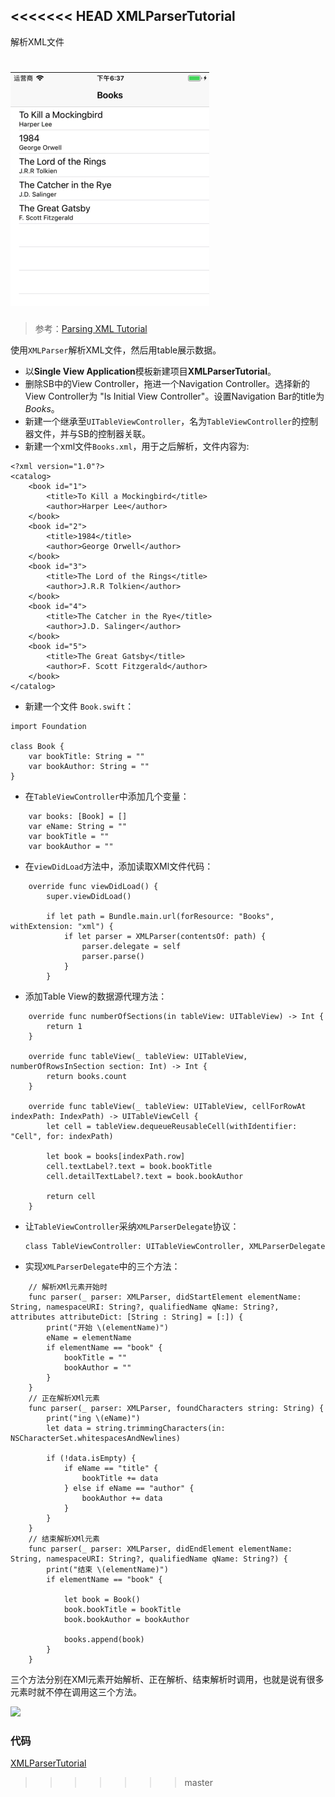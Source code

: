 <<<<<<< HEAD
XMLParserTutorial
--------

解析XML文件

![](XMLParserTutorial.jpg)
=======
> 参考：[Parsing XML Tutorial](https://www.ioscreator.com/tutorials/parsing-xml-tutorial)

使用`XMLParser`解析XML文件，然后用table展示数据。

- 以**Single View Application**模板新建项目**XMLParserTutorial**。
- 删除SB中的View Controller，拖进一个Navigation Controller。选择新的View Controller为 "Is Initial View Controller"。设置Navigation Bar的title为*Books*。
- 新建一个继承至`UITableViewController`，名为`TableViewController`的控制器文件，并与SB的控制器关联。
- 新建一个xml文件`Books.xml`，用于之后解析，文件内容为:
```
<?xml version="1.0"?>
<catalog>
    <book id="1">
        <title>To Kill a Mockingbird</title>
        <author>Harper Lee</author>
    </book>
    <book id="2">
        <title>1984</title>
        <author>George Orwell</author>
    </book>
    <book id="3">
        <title>The Lord of the Rings</title>
        <author>J.R.R Tolkien</author>
    </book>
    <book id="4">
        <title>The Catcher in the Rye</title>
        <author>J.D. Salinger</author>
    </book>
    <book id="5">
        <title>The Great Gatsby</title>
        <author>F. Scott Fitzgerald</author>
    </book>
</catalog>
```

- 新建一个文件 `Book.swift`：
```
import Foundation

class Book {
    var bookTitle: String = ""
    var bookAuthor: String = ""
}
```
- 在`TableViewController`中添加几个变量：
```
    var books: [Book] = []
    var eName: String = ""
    var bookTitle = ""
    var bookAuthor = ""
```

- 在`viewDidLoad`方法中，添加读取XMl文件代码：
```
    override func viewDidLoad() {
        super.viewDidLoad()

        if let path = Bundle.main.url(forResource: "Books", withExtension: "xml") {
            if let parser = XMLParser(contentsOf: path) {
                parser.delegate = self
                parser.parse()
            }
        }
```

- 添加Table View的数据源代理方法：

```
    override func numberOfSections(in tableView: UITableView) -> Int {
        return 1
    }

    override func tableView(_ tableView: UITableView, numberOfRowsInSection section: Int) -> Int {
        return books.count
    }

    override func tableView(_ tableView: UITableView, cellForRowAt indexPath: IndexPath) -> UITableViewCell {
        let cell = tableView.dequeueReusableCell(withIdentifier: "Cell", for: indexPath)
        
        let book = books[indexPath.row]
        cell.textLabel?.text = book.bookTitle
        cell.detailTextLabel?.text = book.bookAuthor

        return cell
    }
```

- 让`TableViewController`采纳`XMLParserDelegate`协议：

      class TableViewController: UITableViewController, XMLParserDelegate 

- 实现`XMLParserDelegate`中的三个方法：
```
    // 解析XMl元素开始时
    func parser(_ parser: XMLParser, didStartElement elementName: String, namespaceURI: String?, qualifiedName qName: String?, attributes attributeDict: [String : String] = [:]) {
        print("开始 \(elementName)")
        eName = elementName
        if elementName == "book" {
            bookTitle = ""
            bookAuthor = ""
        }
    }
    // 正在解析XMl元素
    func parser(_ parser: XMLParser, foundCharacters string: String) {
        print("ing \(eName)")
        let data = string.trimmingCharacters(in: NSCharacterSet.whitespacesAndNewlines)
        
        if (!data.isEmpty) {
            if eName == "title" {
                bookTitle += data
            } else if eName == "author" {
                bookAuthor += data
            }
        }
    }
    // 结束解析XMl元素
    func parser(_ parser: XMLParser, didEndElement elementName: String, namespaceURI: String?, qualifiedName qName: String?) {
        print("结束 \(elementName)")
        if elementName == "book" {
            
            let book = Book()
            book.bookTitle = bookTitle
            book.bookAuthor = bookAuthor
            
            books.append(book)
        }
    }
```
三个方法分别在XMl元素开始解析、正在解析、结束解析时调用，也就是说有很多元素时就不停在调用这三个方法。

![](http://upload-images.jianshu.io/upload_images/1678135-d35b99babadabe34.jpg?imageMogr2/auto-orient/strip%7CimageView2/2/w/1240)


### 代码
[XMLParserTutorial](https://github.com/andyRon/LearniOSByProject/tree/master/P025-XMLParserTutorial)
>>>>>>> master

